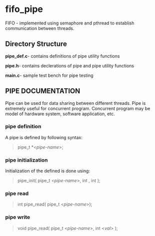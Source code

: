 # fifo_pipe
FIFO - implemented using semaphore and pthread to establish communication between threads.

## Directory Structure
**pipe_def.c**-
  contains definitions of pipe utility functions

**pipe.h**-
  contains declerations of pipe and pipe utility functions
  
**main.c**-
  sample test bench for pipe testing
  
## PIPE DOCUMENTATION
Pipe can be used for data sharing between different threads. Pipe is extremely useful for concurrent program. Concurrent program may be model of hardware system, software application, etc.

### pipe definition
A pipe is defined by following syntax:
 > pipe_t \*<*pipe-name*>;
      
### pipe initialization
Initialization of the defined is done using:
>pipe_init( pipe_t <*pipe-name*>, int *<pipe-size>*, int *<buffer-pointer>*);
  
### pipe read
> int pipe_read( pipe_t <*pipe-name*>);
### pipe write
> void pipe_read( pipe_t <*pipe-name*>, int <*val*> );
